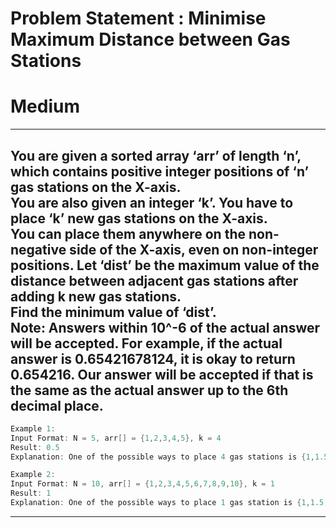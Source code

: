 # Problem Statement : Minimise Maximum Distance between Gas Stations

# Medium

---

## **You are given a sorted array ‘arr’ of length ‘n’, which contains positive integer positions of ‘n’ gas stations on the X-axis.<br> You are also given an integer ‘k’. You have to place ‘k’ new gas stations on the X-axis. <br> You can place them anywhere on the non-negative side of the X-axis, even on non-integer positions. Let ‘dist’ be the maximum value of the distance between adjacent gas stations after adding k new gas stations. <br>Find the minimum value of ‘dist’. <br> Note: Answers within 10^-6 of the actual answer will be accepted. For example, if the actual answer is 0.65421678124, it is okay to return 0.654216. Our answer will be accepted if that is the same as the actual answer up to the 6th decimal place.**

```cpp
Example 1:
Input Format: N = 5, arr[] = {1,2,3,4,5}, k = 4
Result: 0.5
Explanation: One of the possible ways to place 4 gas stations is {1,1.5,2,2.5,3,3.5,4,4.5,5}. Thus the maximum difference between adjacent gas stations is 0.5. Hence, the value of ‘dist’ is 0.5. It can be shown that there is no possible way to add 4 gas stations in such a way that the value of ‘dist’ is lower than this.
```

```cpp
Example 2:
Input Format: N = 10, arr[] = {1,2,3,4,5,6,7,8,9,10}, k = 1
Result: 1
Explanation: One of the possible ways to place 1 gas station is {1,1.5,2,3,4,5,6,7,8,9,10}. Thus the maximum difference between adjacent gas stations is still 1. Hence, the value of ‘dist’ is 1. It can be shown that there is no possible way to add 1 gas station in such a way that the value of ‘dist’ is lower than this.
```

---
